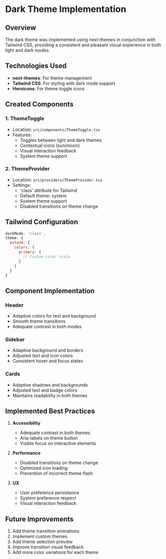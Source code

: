 # Dark Theme Implementation

## Overview

The dark theme was implemented using next-themes in conjunction with Tailwind CSS, providing a consistent and pleasant visual experience in both light and dark modes.

## Technologies Used

- **next-themes**: For theme management
- **Tailwind CSS**: For styling with dark mode support
- **Heroicons**: For theme toggle icons

## Created Components

### 1. ThemeToggle

- Location: `src/components/ThemeToggle.tsx`
- Features:
  - Toggles between light and dark themes
  - Contextual icons (sun/moon)
  - Visual interaction feedback
  - System theme support

### 2. ThemeProvider

- Location: `src/providers/ThemeProvider.tsx`
- Settings:
  - 'class' attribute for Tailwind
  - Default theme: system
  - System theme support
  - Disabled transitions on theme change

## Tailwind Configuration

```js
darkMode: 'class',
theme: {
  extend: {
    colors: {
      primary: {
        // Custom color scale
      }
    }
  }
}
```

## Component Implementation

### Header

- Adaptive colors for text and background
- Smooth theme transitions
- Adequate contrast in both modes

### Sidebar

- Adaptive background and borders
- Adjusted text and icon colors
- Consistent hover and focus states

### Cards

- Adaptive shadows and backgrounds
- Adjusted text and badge colors
- Maintains readability in both themes

## Implemented Best Practices

1. **Accessibility**

   - Adequate contrast in both themes
   - Aria-labels on theme button
   - Visible focus on interactive elements

2. **Performance**

   - Disabled transitions on theme change
   - Optimized icon loading
   - Prevention of incorrect theme flash

3. **UX**
   - User preference persistence
   - System preference respect
   - Visual interaction feedback

## Future Improvements

1. Add theme transition animations
2. Implement custom themes
3. Add theme selection preview
4. Improve transition visual feedback
5. Add more color variations for each theme
